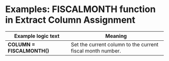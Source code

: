 
# Examples: FISCALMONTH function in Extract Column Assignment 

|Example logic text|Meaning|
|------------------|-------|
|**COLUMN = FISCALMONTH()**|Set the current column to the current fiscal month number.|

  